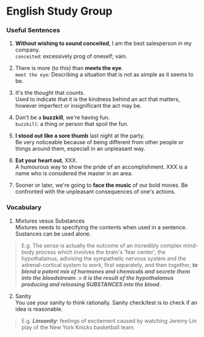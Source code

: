 # English Study Group

### Useful Sentences
1. **Without wishing to sound conceited**, I am the best salesperson in my company.  
`conceited`: excessively prog of oneself; vain.

2. There is more (to this) than **meets the eye**.  
`meet the eye`: Describing a situation that is not as simple as it seems to be.

3. It's the thought that counts.  
Used to indicate that it is the kindness behind an act that matters, however imperfect or insignificant the act may be.

4. Don't be a **buzzkill**, we're having fun.  
`buzzkill`: a thing or person that spoil the fun.

5. **I stood out like a sore thumb** last night at the party.  
Be very noticeable because of being different from other people or things around them, especiall in an unpleasant way.


6. **Eat your heart out**, XXX.  
A humourous way to show the pride of an accomplishment. XXX is a name who is considered the master in an area.

7. Sooner or later, we're going to **face the music** of our bold moves.
Be confronted with the unpleasant consequences of one's actions.

### Vocabulary
1. Mixtures vesus Substances  
Mixtures needs to specifying the contents when used in a sentence. Sustances can be used alone.    
> E.g. The sense is actually the outcome of an incredibly complex mind-body process which involves the brain's 'fear center', 
the hypothalamus, adivising the sympathetic nervous system and the adrenal-cortical system to work, first separately, and then together, 
_**to blend a potent mix of hormones and chemicals and secrete them into the bloodstream. =  it is the result of the hypothalamus producing and releasing SUBSTANCES into the blood.**_

2. Sanity  
You use your sanity to think rationally. Sanity check/test is to check if an idea is reasonable.
> E.g. ***Linsanity***: feelings of excitement caused by watching Jeremy Lin play of the New York Knicks basketball team.


